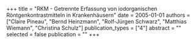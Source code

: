 +++
title = "RKM - Getrennte Erfassung von iodorganischen Röntgenkontrastmitteln in Krankenhäusern"
date = 2005-01-01
authors = ["Claire Pineau", "Bernd Heinzmann", "Rolf-Jürgen Schwarz", "Matthias Wiemann", "Christina Schulz"]
publication_types = ["4"]
abstract = ""
selected = false
publication = ""
+++


